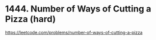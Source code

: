 # 1444. Number of Ways of Cutting a Pizza (hard)

https://leetcode.com/problems/number-of-ways-of-cutting-a-pizza
